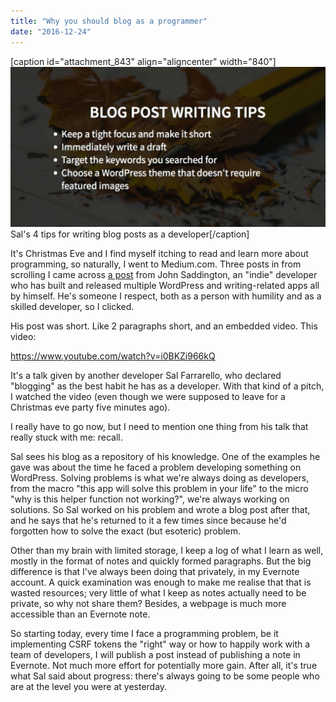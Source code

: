 ```yaml
---
title: "Why you should blog as a programmer"
date: "2016-12-24"
---
```


\[caption id="attachment\_843" align="aligncenter" width="840"\]![Sal's 4 tips for writing blog posts as a developer](images/Screen-Shot-2016-12-24-at-8.23.04-pm-1024x521.png) Sal's 4 tips for writing blog posts as a developer\[/caption\]

It's Christmas Eve and I find myself itching to read and learn more about programming, so naturally, I went to Medium.com. Three posts in from scrolling I came across [a post](https://medium.com/@saddington/best-thing-as-a-developer-d00520d78942#.te9teup3k) from John Saddington, an "indie" developer who has built and released multiple WordPress and writing-related apps all by himself. He's someone I respect, both as a person with humility and as a skilled developer, so I clicked.

His post was short. Like 2 paragraphs short, and an embedded video. This video:

https://www.youtube.com/watch?v=i0BKZi966kQ

It's a talk given by another developer Sal Farrarello, who declared "blogging" as the best habit he has as a developer. With that kind of a pitch, I watched the video (even though we were supposed to leave for a Christmas eve party five minutes ago).

I really have to go now, but I need to mention one thing from his talk that really stuck with me: recall.

Sal sees his blog as a repository of his knowledge. One of the examples he gave was about the time he faced a problem developing something on WordPress. Solving problems is what we're always doing as developers, from the macro "this app will solve this problem in your life" to the micro "why is this helper function not working?", we're always working on solutions. So Sal worked on his problem and wrote a blog post after that, and he says that he's returned to it a few times since because he'd forgotten how to solve the exact (but esoteric) problem.

Other than my brain with limited storage, I keep a log of what I learn as well, mostly in the format of notes and quickly formed paragraphs. But the big difference is that I've always been doing that privately, in my Evernote account. A quick examination was enough to make me realise that that is wasted resources; very little of what I keep as notes actually need to be private, so why not share them? Besides, a webpage is much more accessible than an Evernote note.

So starting today, every time I face a programming problem, be it implementing CSRF tokens the "right" way or how to happily work with a team of developers, I will publish a post instead of publishing a note in Evernote. Not much more effort for potentially more gain. After all, it's true what Sal said about progress: there's always going to be some people who are at the level you were at yesterday.
